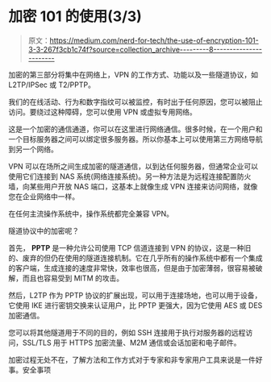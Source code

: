 # 加密 101 的使用(3/3)

> 原文：<https://medium.com/nerd-for-tech/the-use-of-encryption-101-3-3-267f3cb1c74f?source=collection_archive---------8----------------------->

加密的第三部分将集中在网络上，VPN 的工作方式、功能以及一些隧道协议，如 L2TP/IPSec 或 T2/PPTP。

我们的在线活动、行为和数字指纹可以被监控，有时出于任何原因，您可以被阻止访问。要绕过这种障碍，您可以使用 VPN 或虚拟专用网络。

这是一个加密的通信通道，你可以在这里进行网络通信。很多时候，在一个用户和一个目标服务器之间可以绑定很多服务器。所以你基本上可以使用第三方网络导航到另一个网络。

VPN 可以在场所之间生成加密的隧道通信，以到达任何服务器，但通常企业可以使用它们连接到 NAS 系统(网络连接系统)。另一种方法是为远程连接配置防火墙，向某些用户开放 NAS 端口，这基本上就像生成 VPN 连接来访问网络，就像您在企业网络中一样。

在任何主流操作系统中，操作系统都完全兼容 VPN。

隧道协议中的加密呢？

首先， **PPTP** 是一种允许公司使用 TCP 信道连接到 VPN 的协议，这是一种旧的、废弃的但仍在使用的隧道连接机制。它在几乎所有的操作系统中都有一个集成的客户端，生成连接的速度非常快，效率也很高，但是由于加密薄弱，很容易被破解，而且也容易受到 MITM 的攻击。

然后，L2TP 作为 PPTP 协议的扩展出现，可以用于连接场地，也可以用于设备，它使用 IKE 进行密钥交换来认证用户，比 PPTP 更强大，因为它使用 AES 或 DES 加密通信。

您可以将其他隧道用于不同的目的，例如 SSH 连接用于执行对服务器的远程访问，SSL/TLS 用于 HTTPS 加密流量、M2M 通信或会话加密和电子邮件。

加密过程无处不在，了解方法和工作方式对于专家和非专家用户工具来说是一件好事。安全事项